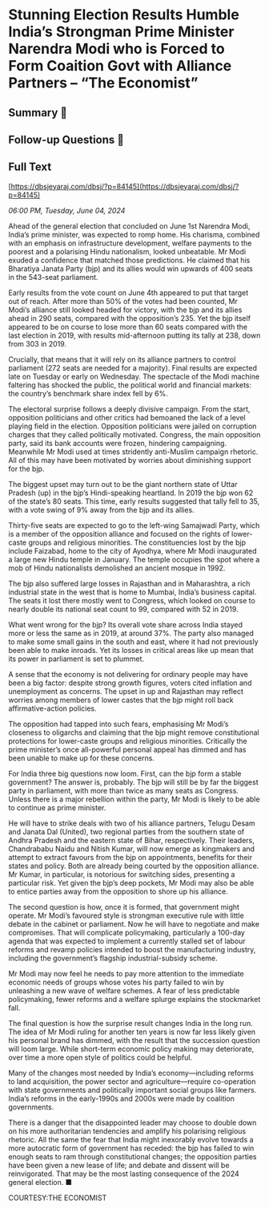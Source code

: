 # Stunning   Election Results  Humble  India’s Strongman  Prime Minister Narendra Modi who is  Forced to Form Coaition Govt with Alliance Partners – “The Economist”

## Summary 🤖



## Follow-up Questions 🤖



## Full Text

[https://dbsjeyaraj.com/dbsj/?p=84145](https://dbsjeyaraj.com/dbsj/?p=84145)

*06:00 PM, Tuesday, June 04, 2024*

Ahead of the general election that concluded on June 1st Narendra Modi, India’s prime minister, was expected to romp home. His charisma, combined with an emphasis on infrastructure development, welfare payments to the poorest and a polarising Hindu nationalism, looked unbeatable. Mr Modi exuded a confidence that matched those predictions. He claimed that his Bharatiya Janata Party (bjp) and its allies would win upwards of 400 seats in the 543-seat parliament.

Early results from the vote count on June 4th appeared to put that target out of reach. After more than 50% of the votes had been counted, Mr Modi’s alliance still looked headed for victory, with the bjp and its allies ahead in 290 seats, compared with the opposition’s 235. Yet the bjp itself appeared to be on course to lose more than 60 seats compared with the last election in 2019, with results mid-afternoon putting its tally at 238, down from 303 in 2019.

Crucially, that means that it will rely on its alliance partners to control parliament (272 seats are needed for a majority). Final results are expected late on Tuesday or early on Wednesday. The spectacle of the Modi machine faltering has shocked the public, the political world and financial markets: the country’s benchmark share index fell by 6%.

The electoral surprise follows a deeply divisive campaign. From the start, opposition politicians and other critics had bemoaned the lack of a level playing field in the election. Opposition politicians were jailed on corruption charges that they called politically motivated. Congress, the main opposition party, said its bank accounts were frozen, hindering campaigning. Meanwhile Mr Modi used at times stridently anti-Muslim campaign rhetoric. All of this may have been motivated by worries about diminishing support for the bjp.

The biggest upset may turn out to be the giant northern state of Uttar Pradesh (up) in the bjp’s Hindi-speaking heartland. In 2019 the bjp won 62 of the state’s 80 seats. This time, early results suggested that tally fell to 35, with a vote swing of 9% away from the bjp and its allies.

Thirty-five seats are expected to go to the left-wing Samajwadi Party, which is a member of the opposition alliance and focused on the rights of lower-caste groups and religious minorities. The constituencies lost by the bjp include Faizabad, home to the city of Ayodhya, where Mr Modi inaugurated a large new Hindu temple in January. The temple occupies the spot where a mob of Hindu nationalists demolished an ancient mosque in 1992.

The bjp also suffered large losses in Rajasthan and in Maharashtra, a rich industrial state in the west that is home to Mumbai, India’s business capital. The seats it lost there mostly went to Congress, which looked on course to nearly double its national seat count to 99, compared with 52 in 2019.

What went wrong for the bjp? Its overall vote share across India stayed more or less the same as in 2019, at around 37%. The party also managed to make some small gains in the south and east, where it had not previously been able to make inroads. Yet its losses in critical areas like up mean that its power in parliament is set to plummet.

A sense that the economy is not delivering for ordinary people may have been a big factor: despite strong growth figures, voters cited inflation and unemployment as concerns. The upset in up and Rajasthan may reflect worries among members of lower castes that the bjp might roll back affirmative-action policies.

The opposition had tapped into such fears, emphasising Mr Modi’s closeness to oligarchs and claiming that the bjp might remove constitutional protections for lower-caste groups and religious minorities. Critically the prime minister’s once all-powerful personal appeal has dimmed and has been unable to make up for these concerns.

For India three big questions now loom. First, can the bjp form a stable government? The answer is, probably. The bjp will still be by far the biggest party in parliament, with more than twice as many seats as Congress. Unless there is a major rebellion within the party, Mr Modi is likely to be able to continue as prime minister.

He will have to strike deals with two of his alliance partners, Telugu Desam and Janata Dal (United), two regional parties from the southern state of Andhra Pradesh and the eastern state of Bihar, respectively. Their leaders, Chandrababu Naidu and Nitish Kumar, will now emerge as kingmakers and attempt to extract favours from the bjp on appointments, benefits for their states and policy. Both are already being courted by the opposition alliance. Mr Kumar, in particular, is notorious for switching sides, presenting a particular risk. Yet given the bjp’s deep pockets, Mr Modi may also be able to entice parties away from the opposition to shore up his alliance.

The second question is how, once it is formed, that government might operate. Mr Modi’s favoured style is strongman executive rule with little debate in the cabinet or parliament. Now he will have to negotiate and make compromises. That will complicate policymaking, particularly a 100-day agenda that was expected to implement a currently stalled set of labour reforms and revamp policies intended to boost the manufacturing industry, including the government’s flagship industrial-subsidy scheme.

Mr Modi may now feel he needs to pay more attention to the immediate economic needs of groups whose votes his party failed to win by unleashing a new wave of welfare schemes. A fear of less predictable policymaking, fewer reforms and a welfare splurge explains the stockmarket fall.

The final question is how the surprise result changes India in the long run. The idea of Mr Modi ruling for another ten years is now far less likely given his personal brand has dimmed, with the result that the succession question will loom large. While short-term economic policy making may deteriorate, over time a more open style of politics could be helpful.

Many of the changes most needed by India’s economy—including reforms to land acquisition, the power sector and agriculture—require co-operation with state governments and politically important social groups like farmers. India’s reforms in the early-1990s and 2000s were made by coalition governments.

There is a danger that the disappointed leader may choose to double down on his more authoritarian tendencies and amplify his polarising religious rhetoric. All the same the fear that India might inexorably evolve towards a more autocratic form of government has receded: the bjp has failed to win enough seats to ram through constitutional changes; the opposition parties have been given a new lease of life; and debate and dissent will be reinvigorated. That may be the most lasting consequence of the 2024 general election. ■

COURTESY:THE ECONOMIST

